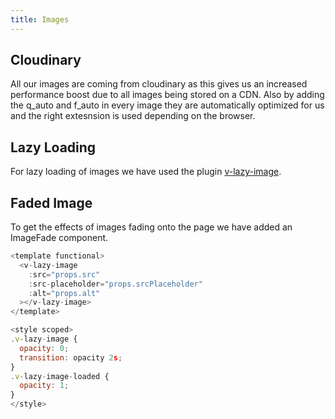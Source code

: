 ```yaml
---
title: Images
---
```


## Cloudinary

All our images are coming from cloudinary as this gives us an increased performance boost due to all images being stored on a CDN. Also by adding the q_auto and f_auto in every image they are automatically optimized for us and the right extesnsion is used depending on the browser.

## Lazy Loading

For lazy loading of images we have used the plugin [v-lazy-image](/plugins.md).

## Faded Image

To get the effects of images fading onto the page we have added an ImageFade component.

```js
<template functional>
  <v-lazy-image
    :src="props.src"
    :src-placeholder="props.srcPlaceholder"
    :alt="props.alt"
  ></v-lazy-image>
</template>

<style scoped>
.v-lazy-image {
  opacity: 0;
  transition: opacity 2s;
}
.v-lazy-image-loaded {
  opacity: 1;
}
</style>
```
